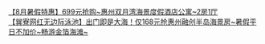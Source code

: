   
[【8月暑假特惠】699元抢购~惠州双月湾海景度假酒店公寓~2房1厅](http://www.dianyue.me/archives/066/fwxpl6ghudbrtel7/)  
[【巽寮网红无边际泳池】出门即是大海！仅168元抢惠州融创半岛海景房~暑假平日不加价~畅游金箔海滩~](http://www.dianyue.me/archives/274/cwuewk1ha3n15zwn/)